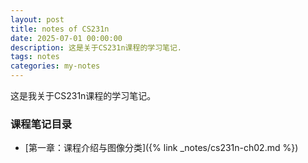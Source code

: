 ```yaml
---
layout: post
title: notes of CS231n
date: 2025-07-01 00:00:00
description: 这是关于CS231n课程的学习笔记.
tags: notes
categories: my-notes
---
```


这是我关于CS231n课程的学习笔记。

### 课程笔记目录

- [第一章：课程介绍与图像分类]({% link _notes/cs231n-ch02.md %})
